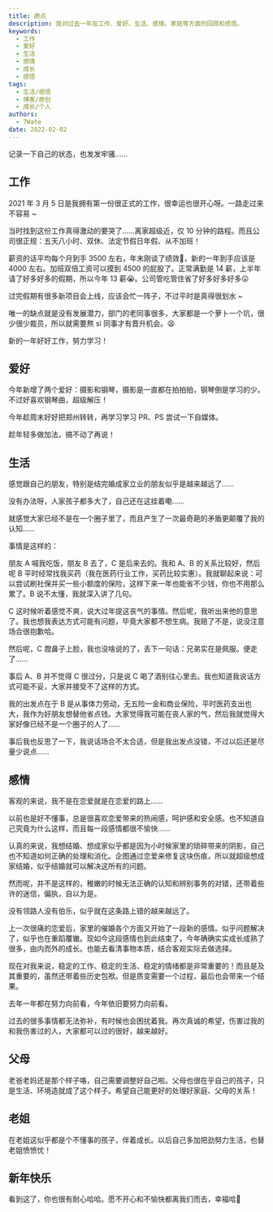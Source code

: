 ```yaml
---
title: 原点
description: 我对过去一年在工作、爱好、生活、感情、家庭等方面的回顾和感悟。
keywords:
  - 工作
  - 爱好
  - 生活
  - 感情
  - 成长
  - 感悟
tags:
  - 生活/感悟
  - 博客/原创
  - 成长/个人
authors:
  - 7Wate
date: 2022-02-02
---
```


记录一下自己的状态，也发发牢骚……

## 工作

2021 年 3 月 5 日是我拥有第一份很正式的工作，很幸运也很开心呀。一路走过来不容易 ~

当时找到这份工作真得激动的要哭了……离家超级近，仅 10 分钟的路程。而且公司很正规：五天八小时、双休、法定节假日年假、从不加班！

薪资的话平均每个月到手 3500 左右，年末刚谈了绩效🤩，新的一年到手应该是 4000 左右。加班双倍工资可以摸到 4500 的屁股了。正常满勤是 14 薪，上半年请了好多好多的假期，所以今年 13 薪😭。公司管吃管住省了好多好多好多😛

过完假期有很多新项目会上线，应该会忙一阵子，不过平时是真得很划水 ~

唯一的缺点就是没有发展潜力，部门的老同事很多，大家都是一个萝卜一个坑，很少很少裁员，所以就需要熬 si 同事才有晋升机会。😫

新的一年好好工作，努力学习！

## 爱好

今年新增了两个爱好：摄影和钢琴，摄影是一直都在拍拍拍，钢琴倒是学习的少。不过好喜欢钢琴曲，超级解压！

今年趁周末好好把郑州转转，再学习学习 PR、PS 尝试一下自媒体。

趁年轻多做加法，搞不动了再说！

## 生活

感觉跟自己的朋友，特别是结完婚成家立业的朋友似乎是越来越远了……

没有办法呀，人家孩子都多大了，自己还在这挂着嘞……

就感觉大家已经不是在一个圈子里了，而且产生了一次最奇葩的矛盾更颠覆了我的认知……

事情是这样的：

朋友 A 喊我吃饭，朋友 B 去了，C 是后来去的。我和 A、B 的关系比较好，然后呢 B 平时经常找我买药（我在医药行业工作，买药比较实惠）。我就聊起来说：可以尝试刷社保并买一些小额度的保险，这样下来一年也能省不少钱，你也不用那么累了。B 说不太懂，我就深入讲了几句。

C 这时候听着感觉不爽，说大过年提这丧气的事情。然后呢，我听出来他的意思了。我也想我表达方式可能有问题，毕竟大家都不想生病。我赔了不是，说没注意场合很抱歉哈。

然后呢，C 蹬鼻子上脸，我也没啥说的了，丢下一句话：兄弟实在是佩服。便走了……

事后 A、B 并不觉得 C 很过分，只是说 C 喝了酒别往心里去。我也知道我说话方式可能不妥，大家并接受不了这样的方式。

我的出发点在于 B 是从事体力劳动，无五险一金和商业保险，平时医药支出也大，我作为好朋友想替他省点钱。大家觉得我可能在丧人家的气，然后我就觉得大家好像已经不是一个圈子的人了……

事后我也反思了一下，我说话场合不太合适，但是我出发点没错，不过以后还是尽量少说点……

## 感情

客观的来说，我不是在恋爱就是在恋爱的路上……

以前也是好不懂事，总是很喜欢恋爱带来的热闹感，呵护感和安全感。也不知道自己究竟为什么这样，而且每一段感情都很不愉快……

认真的来说，我想结婚、想成家似乎都是因为小时候家里的琐碎带来的阴影，自己也不知道如何正确的处理和消化。企图通过恋爱来修复这块伤痕，所以就超级想成家结婚，似乎结婚就可以解决这所有的问题。

然而呢，并不是这样的，稚嫩的时候无法正确的认知和辨别事务的对错，还带着些许的迷信，偏执，自以为是。

没有领路人没有伯乐，似乎就在这条路上错的越来越远了。

上一次很痛的恋爱后，家里的催婚各个方面又开始了一段新的感情。似乎问题解决了，似乎也在重蹈覆辙。现如今这段感情也到此结束了，今年确确实实成长成熟了很多，由内而外的成长。也能去看清事物本质，结合客观实际去做选择。

现在对我来说，稳定的工作、稳定的生活、稳定的情绪都是非常重要的！而且是及其重要的，虽然还带着些历史包袱。但是质变需要一个过程，最后也会带来一个结果。

去年一年都在努力向前看，今年依旧要努力向前看。

过去的很多事情都无法弥补，有时候也会困扰着我。再次真诚的希望，伤害过我的和我伤害过的人，大家都可以过的很好，越来越好。

## 父母

老爸老妈还是那个样子咯，自己需要调整好自己啦。父母也很在乎自己的孩子，只是生活、环境造就成了这个样子。希望自己能更好的处理好家庭、父母的关系！

## 老姐

在老姐这似乎都是个不懂事的孩子，伴着成长。以后自己多加把劲努力生活，也替老姐愤愤忧！

## 新年快乐

看到这了，你也很有耐心哈哈。愿不开心和不愉快都离我们而去，幸福哈🥰
